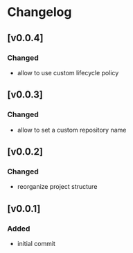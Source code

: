 # Changelog

## [v0.0.4]

### Changed

- allow to use custom lifecycle policy

## [v0.0.3]

### Changed

- allow to set a custom repository name

## [v0.0.2]

### Changed

- reorganize project structure

## [v0.0.1]

### Added

- initial commit
